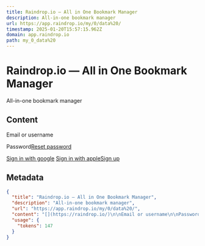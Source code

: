 ```yaml
---
title: Raindrop.io — All in One Bookmark Manager
description: All-in-one bookmark manager
url: https://app.raindrop.io/my/0/data%20/
timestamp: 2025-01-20T15:57:15.962Z
domain: app.raindrop.io
path: my_0_data%20
---
```


# Raindrop.io — All in One Bookmark Manager


All-in-one bookmark manager


## Content

[](https://raindrop.io/)

Email or username

Password[Reset password](https://app.raindrop.io/account/lost)

[Sign in with google](https://api.raindrop.io/v1/auth/google?redirect=https%3A%2F%2Fapp.raindrop.io%2Fmy%2F0%2Fdata%2520%2F) [Sign in with apple](https://api.raindrop.io/v1/auth/apple?redirect=https%3A%2F%2Fapp.raindrop.io%2Fmy%2F0%2Fdata%2520%2F)[Sign up](https://app.raindrop.io/account/signup)

## Metadata

```json
{
  "title": "Raindrop.io — All in One Bookmark Manager",
  "description": "All-in-one bookmark manager",
  "url": "https://app.raindrop.io/my/0/data%20/",
  "content": "[](https://raindrop.io/)\n\nEmail or username\n\nPassword[Reset password](https://app.raindrop.io/account/lost)\n\n[Sign in with google](https://api.raindrop.io/v1/auth/google?redirect=https%3A%2F%2Fapp.raindrop.io%2Fmy%2F0%2Fdata%2520%2F) [Sign in with apple](https://api.raindrop.io/v1/auth/apple?redirect=https%3A%2F%2Fapp.raindrop.io%2Fmy%2F0%2Fdata%2520%2F)[Sign up](https://app.raindrop.io/account/signup)",
  "usage": {
    "tokens": 147
  }
}
```
